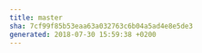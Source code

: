 ```yaml
---
title: master
sha: 7cf99f85b53eaa63a032763c6b04a5ad4e8e5de3
generated: 2018-07-30 15:59:38 +0200
---
```

